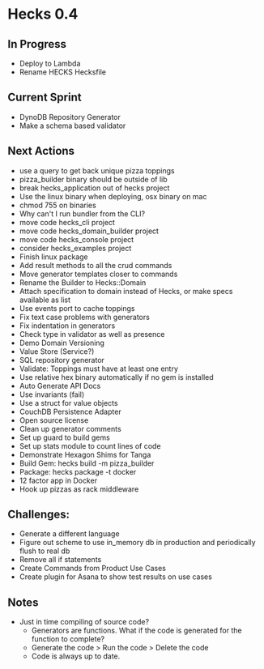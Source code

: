 # Hecks 0.4

## In Progress
* Deploy to Lambda
* Rename HECKS Hecksfile

## Current Sprint
* DynoDB Repository Generator
* Make a schema based validator

## Next Actions
* use a query to get back unique pizza toppings
* pizza_builder binary should be outside of lib
* break hecks_application out of hecks project
* Use the linux binary when deploying, osx binary on mac
* chmod 755 on binaries
* Why can't I run bundler from the CLI?
* move code hecks_cli project
* move code hecks_domain_builder project
* move code hecks_console project
* consider hecks_examples project
* Finish linux package
* Add result methods to all the crud commands
* Move generator templates closer to commands
* Rename the Builder to Hecks::Domain
* Attach specification to domain instead of Hecks, or make specs available as list
* Use events port to cache toppings
* Fix text case problems with generators
* Fix indentation in generators
* Check type in validator as well as presence
* Demo Domain Versioning
* Value Store (Service?)
* SQL repository generator
* Validate: Toppings must have at least one entry
* Use relative hex binary automatically if no gem is installed
* Auto Generate API Docs
* Use invariants (fail)
* Use a struct for value objects
* CouchDB Persistence Adapter
* Open source license
* Clean up generator comments
* Set up guard to build gems
* Set up stats module to count lines of code
* Demonstrate Hexagon Shims for Tanga
* Build Gem: hecks build -m pizza_builder
* Package: hecks package -t docker
* 12 factor app in Docker
* Hook up pizzas as rack middleware

## Challenges:
* Generate a different language
* Figure out scheme to use in_memory db in production and periodically flush to real db
* Remove all if statements
* Create Commands from Product Use Cases
* Create plugin for Asana to show test results on use cases

## Notes
* Just in time compiling of source code?
  * Generators are functions.  What if the code is generated for the function to complete?
  * Generate the code > Run the code > Delete the code
  * Code is always up to date.
